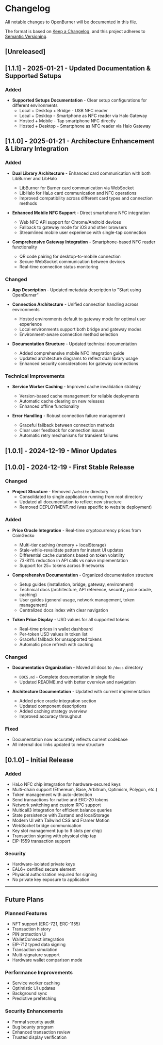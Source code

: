 # Changelog

All notable changes to OpenBurner will be documented in this file.

The format is based on [Keep a Changelog](https://keepachangelog.com/en/1.0.0/),
and this project adheres to [Semantic Versioning](https://semver.org/spec/v2.0.0.html).

## [Unreleased]

## [1.1.1] - 2025-01-21 - Updated Documentation & Supported Setups

### Added
- **Supported Setups Documentation** - Clear setup configurations for different environments
  - Local + Desktop + Bridge - USB NFC reader
  - Local + Desktop - Smartphone as NFC reader via Halo Gateway
  - Hosted + Mobile - Tap smartphone NFC directly
  - Hosted + Desktop - Smartphone as NFC reader via Halo Gateway

## [1.1.0] - 2025-01-21 - Architecture Enhancement & Library Integration

### Added
- **Dual Library Architecture** - Enhanced card communication with both LibBurner and LibHalo
  - LibBurner for Burner card communication via WebSocket
  - LibHalo for HaLo card communication and NFC operations
  - Improved compatibility across different card types and connection methods

- **Enhanced Mobile NFC Support** - Direct smartphone NFC integration
  - Web NFC API support for Chrome/Android devices
  - Fallback to gateway mode for iOS and other browsers
  - Streamlined mobile user experience with single-tap connection

- **Comprehensive Gateway Integration** - Smartphone-based NFC reader functionality
  - QR code pairing for desktop-to-mobile connection
  - Secure WebSocket communication between devices
  - Real-time connection status monitoring

### Changed
- **App Description** - Updated metadata description to "Start using OpenBurner"
- **Connection Architecture** - Unified connection handling across environments
  - Hosted environments default to gateway mode for optimal user experience
  - Local environments support both bridge and gateway modes
  - Environment-aware connection method selection

- **Documentation Structure** - Updated technical documentation
  - Added comprehensive mobile NFC integration guide
  - Updated architecture diagrams to reflect dual library usage
  - Enhanced security considerations for gateway connections

### Technical Improvements
- **Service Worker Caching** - Improved cache invalidation strategy
  - Version-based cache management for reliable deployments
  - Automatic cache clearing on new releases
  - Enhanced offline functionality

- **Error Handling** - Robust connection failure management
  - Graceful fallback between connection methods
  - Clear user feedback for connection issues
  - Automatic retry mechanisms for transient failures

## [1.0.1] - 2024-12-19 - Minor Updates

## [1.0.0] - 2024-12-19 - First Stable Release

### Changed
- **Project Structure** - Removed `/website` directory
  - Consolidated to single application running from root directory
  - Updated all documentation to reflect new structure
  - Removed DEPLOYMENT.md (was specific to website deployment)

### Added
- **Price Oracle Integration** - Real-time cryptocurrency prices from CoinGecko
  - Multi-tier caching (memory + localStorage)
  - Stale-while-revalidate pattern for instant UI updates
  - Differential cache durations based on token volatility
  - 73-81% reduction in API calls vs naive implementation
  - Support for 25+ tokens across 9 networks

- **Comprehensive Documentation** - Organized documentation structure
  - Setup guides (installation, bridge, gateway, environment)
  - Technical docs (architecture, API reference, security, price oracle, caching)
  - User guides (general usage, network management, token management)
  - Centralized docs index with clear navigation

- **Token Price Display** - USD values for all supported tokens
  - Real-time prices in wallet dashboard
  - Per-token USD values in token list
  - Graceful fallback for unsupported tokens
  - Automatic price refresh with caching

### Changed
- **Documentation Organization** - Moved all docs to `/docs` directory
  - `DOCS.md` - Complete documentation in single file
  - Updated README.md with better overview and navigation

- **Architecture Documentation** - Updated with current implementation
  - Added price oracle integration section
  - Updated component descriptions
  - Added caching strategy overview
  - Improved accuracy throughout

### Fixed
- Documentation now accurately reflects current codebase
- All internal doc links updated to new structure

## [0.1.0] - Initial Release

### Added
- HaLo NFC chip integration for hardware-secured keys
- Multi-chain support (Ethereum, Base, Arbitrum, Optimism, Polygon, etc.)
- Token management with auto-detection
- Send transactions for native and ERC-20 tokens
- Network switching and custom RPC support
- Multicall3 integration for efficient balance queries
- State persistence with Zustand and localStorage
- Modern UI with Tailwind CSS and Framer Motion
- WebSocket bridge communication
- Key slot management (up to 9 slots per chip)
- Transaction signing with physical chip tap
- EIP-1559 transaction support

### Security
- Hardware-isolated private keys
- EAL6+ certified secure element
- Physical authorization required for signing
- No private key exposure to application

---

## Future Plans

### Planned Features
- NFT support (ERC-721, ERC-1155)
- Transaction history
- PIN protection UI
- WalletConnect integration
- EIP-712 typed data signing
- Transaction simulation
- Multi-signature support
- Hardware wallet comparison mode

### Performance Improvements
- Service worker caching
- Optimistic UI updates
- Background sync
- Predictive prefetching

### Security Enhancements
- Formal security audit
- Bug bounty program
- Enhanced transaction review
- Trusted display verification

